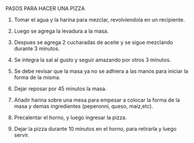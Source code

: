 PASOS PARA HACER UNA PIZZA


1. Tomar el agua y la harina para mezclar, revolviendola en un recipiente.

2. Luego se agrega la levadura a la masa.

3. Despues se agrega 2 cucharadas de aceite y se sigue mezclando durante 3 minutos.

4. Se integra la sal al gusto y seguir amazando por otros 3 minutos.

5. Se debe revisar que la masa ya no se adhiera a las manos para iniciar la forma de la misma.

6. Dejar reposar por 45 minutos la masa.

7. Añadir harina sobre una mesa para empesar a colocar la forma de la masa y demas ingredientes (peperonni, queso, maiz,etc).

8. Precalentar el horno, y luego ingresar la pizza.

9. Dejar la pizza durante 10 minutos en el horno, para retirarla y luego servir.


